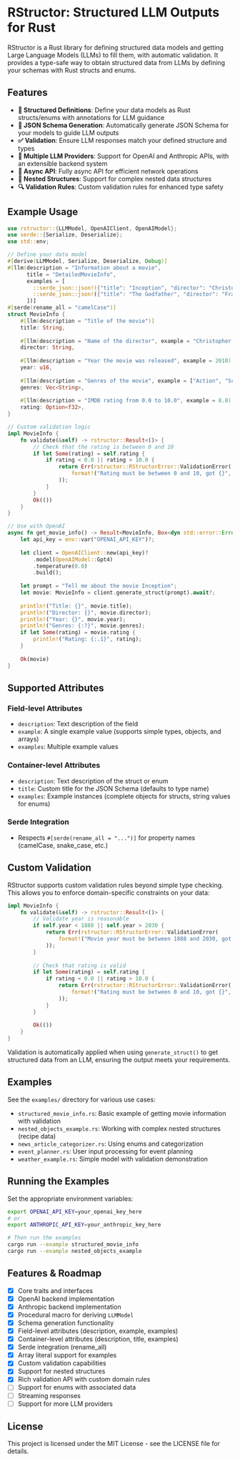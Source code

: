 # RStructor: Structured LLM Outputs for Rust

RStructor is a Rust library for defining structured data models and getting Large Language Models (LLMs) to fill them, with automatic validation. It provides a type-safe way to obtain structured data from LLMs by defining your schemas with Rust structs and enums.

## Features

- **📝 Structured Definitions**: Define your data models as Rust structs/enums with annotations for LLM guidance
- **🔄 JSON Schema Generation**: Automatically generate JSON Schema for your models to guide LLM outputs
- **✅ Validation**: Ensure LLM responses match your defined structure and types
- **🔌 Multiple LLM Providers**: Support for OpenAI and Anthropic APIs, with an extensible backend system
- **🔄 Async API**: Fully async API for efficient network operations
- **🧩 Nested Structures**: Support for complex nested data structures
- **🔍 Validation Rules**: Custom validation rules for enhanced type safety

## Example Usage

```rust
use rstructor::{LLMModel, OpenAIClient, OpenAIModel}; 
use serde::{Serialize, Deserialize};
use std::env;

// Define your data model
#[derive(LLMModel, Serialize, Deserialize, Debug)]
#[llm(description = "Information about a movie", 
      title = "DetailedMovieInfo",
      examples = [
        ::serde_json::json!({"title": "Inception", "director": "Christopher Nolan", "year": 2010, "genres": ["Sci-Fi", "Action"], "rating": 8.8}),
        ::serde_json::json!({"title": "The Godfather", "director": "Francis Ford Coppola", "year": 1972, "genres": ["Crime", "Drama"]})
      ])]
#[serde(rename_all = "camelCase")]
struct MovieInfo {
    #[llm(description = "Title of the movie")]
    title: String,
    
    #[llm(description = "Name of the director", example = "Christopher Nolan")]
    director: String,
    
    #[llm(description = "Year the movie was released", example = 2010)]
    year: u16,
    
    #[llm(description = "Genres of the movie", example = ["Action", "Sci-Fi"])]
    genres: Vec<String>,
    
    #[llm(description = "IMDB rating from 0.0 to 10.0", example = 8.8)]
    rating: Option<f32>,
}

// Custom validation logic
impl MovieInfo {
    fn validate(&self) -> rstructor::Result<()> {
        // Check that the rating is between 0 and 10
        if let Some(rating) = self.rating {
            if rating < 0.0 || rating > 10.0 {
                return Err(rstructor::RStructorError::ValidationError(
                    format!("Rating must be between 0 and 10, got {}", rating)
                ));
            }
        }
        Ok(())
    }
}

// Use with OpenAI
async fn get_movie_info() -> Result<MovieInfo, Box<dyn std::error::Error>> {
    let api_key = env::var("OPENAI_API_KEY")?;
    
    let client = OpenAIClient::new(api_key)?
        .model(OpenAIModel::Gpt4)
        .temperature(0.0)
        .build();
    
    let prompt = "Tell me about the movie Inception";
    let movie: MovieInfo = client.generate_struct(prompt).await?;
    
    println!("Title: {}", movie.title);
    println!("Director: {}", movie.director);
    println!("Year: {}", movie.year);
    println!("Genres: {:?}", movie.genres);
    if let Some(rating) = movie.rating {
        println!("Rating: {:.1}", rating);
    }
    
    Ok(movie)
}
```

## Supported Attributes

### Field-level Attributes
- `description`: Text description of the field
- `example`: A single example value (supports simple types, objects, and arrays)
- `examples`: Multiple example values

### Container-level Attributes
- `description`: Text description of the struct or enum
- `title`: Custom title for the JSON Schema (defaults to type name)
- `examples`: Example instances (complete objects for structs, string values for enums)

### Serde Integration
- Respects `#[serde(rename_all = "...")]` for property names (camelCase, snake_case, etc.)

## Custom Validation

RStructor supports custom validation rules beyond simple type checking. This allows you to enforce domain-specific constraints on your data:

```rust
impl MovieInfo {
    fn validate(&self) -> rstructor::Result<()> {
        // Validate year is reasonable
        if self.year < 1888 || self.year > 2030 {
            return Err(rstructor::RStructorError::ValidationError(
                format!("Movie year must be between 1888 and 2030, got {}", self.year)
            ));
        }
        
        // Check that rating is valid
        if let Some(rating) = self.rating {
            if rating < 0.0 || rating > 10.0 {
                return Err(rstructor::RStructorError::ValidationError(
                    format!("Rating must be between 0 and 10, got {}", rating)
                ));
            }
        }
        
        Ok(())
    }
}
```

Validation is automatically applied when using `generate_struct()` to get structured data from an LLM, ensuring the output meets your requirements.

## Examples

See the `examples/` directory for various use cases:

- `structured_movie_info.rs`: Basic example of getting movie information with validation
- `nested_objects_example.rs`: Working with complex nested structures (recipe data)
- `news_article_categorizer.rs`: Using enums and categorization 
- `event_planner.rs`: User input processing for event planning
- `weather_example.rs`: Simple model with validation demonstration

## Running the Examples

Set the appropriate environment variables:
```bash
export OPENAI_API_KEY=your_openai_key_here
# or
export ANTHROPIC_API_KEY=your_anthropic_key_here

# Then run the examples
cargo run --example structured_movie_info
cargo run --example nested_objects_example
```

## Features & Roadmap

- [x] Core traits and interfaces
- [x] OpenAI backend implementation
- [x] Anthropic backend implementation
- [x] Procedural macro for deriving `LLMModel`
- [x] Schema generation functionality
- [x] Field-level attributes (description, example, examples)
- [x] Container-level attributes (description, title, examples)
- [x] Serde integration (rename_all)
- [x] Array literal support for examples
- [x] Custom validation capabilities
- [x] Support for nested structures
- [x] Rich validation API with custom domain rules
- [ ] Support for enums with associated data
- [ ] Streaming responses
- [ ] Support for more LLM providers

## License

This project is licensed under the MIT License - see the LICENSE file for details.